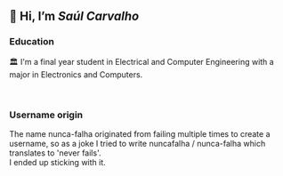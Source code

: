 <h2> 👋 Hi, I’m <i> Saúl Carvalho </i> </h2>
<h3> Education </h3>
<p> 🏛️ I'm a final year student in Electrical and Computer Engineering with a major in Electronics and Computers. </p> <br>

<h3> Username origin </h3>
<p> The name nunca-falha originated from failing multiple times to create a username, so as a joke I tried to write nuncafalha / nunca-falha which translates to 'never fails'.         <br> I ended up sticking with it. </p>
